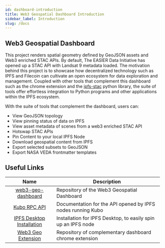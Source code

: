 ```yaml
---
id: dashboard-introduction
title: Web3 Geospatial Dashboard Introduction
sidebar_label: Introduction
slug: /docs
---
```


## Web3 Geospatial Dashboard

This project renders spatial geometry defined by GeoJSON assets and Web3 enriched STAC APIs. By default, The EASIER Data Initiative has opened up a STAC API with Landsat 9 metadata loaded. The motivation behind this project is to showcase how decentralized technology such as IPFS and Filecoin can cultivate an open ecosystem for data exploration and management. Coupled with other tools that complement this dashboard such as the chrome extension and the <a href="https://github.com/DecentralizedGeo/ipfs-stac" Target="_blank">ipfs-stac</a> python library, the suite of tools offer effortless integration to Python programs and other applications within the IPFS ecosystem.

With the suite of tools that complement the dashboard, users can:

- View GeoJSON topology
- View pinning status of data on IPFS
- View asset metadata of scenes from a web3 enriched STAC API
- Hotswap STAC APIs
- Pin Content to your local IPFS Node
- Download geospatial content from IPFS
- Export selected subsets to GeoJSON
- Export NASA VEDA frontmatter templates

## Useful Links

|                                   Name                                    | Description                                                       |
| :-----------------------------------------------------------------------: | ----------------------------------------------------------------- |
|<a href="https://github.com/DecentralizedGeo/web3-geo-dashboard" Target="_blank">web3-geo-dashboard</a> | Repository of the Web3 Geospatial Dashboard                        |
|<a href="https://docs.ipfs.tech/reference/kubo/rpc/" Target="_blank">Kubo RPC API</a> | Documentation for the API opened by IPFS nodes running Kubo                       |
|<a href="https://github.com/DecentralizedGeo/web3-geo-dashboard" Target="_blank">IPFS Desktop Installation</a> | Installation for IPFS Desktop, to easily spin up an IPFS node                      |
|<a href="https://github.com/DecentralizedGeo/web3-geo-extension" Target="_blank">Web3 Geo Extension</a> | Repository of complementary dashboard chrome extension                        |
